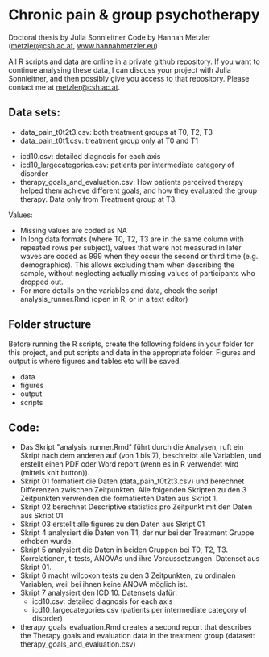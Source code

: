 # Chronic pain & group psychotherapy

Doctoral thesis by Julia Sonnleitner
Code by Hannah Metzler (metzler@csh.ac.at, www.hannahmetzler.eu)

All R scripts and data are online in a private github repository. If you want to continue analysing these data, I can discuss your project with Julia Sonnleitner, and then possibly give you access to that repository. Please contact me at metzler@csh.ac.at. 

## Data sets: 

* data_pain_t0t2t3.csv: both treatment groups at T0, T2, T3
* data_pain_t0t1.csv: treatment group only at T0 and T1
- icd10.csv: detailed diagnosis for each axis
- icd10_largecategories.csv: patients per intermediate category of disorder
- therapy_goals_and_evaluation.csv: How patients perceived therapy helped them achieve different goals, and how they evaluated the group therapy. Data only from Treatment group at T3.

Values: 
* Missing values are coded as NA
* In long data formats (where T0, T2, T3 are in the same column with repeated rows per subject), values that were not measured in later waves are coded as 999 when they occur the second or third time (e.g. demographics). This allows excluding them when describing the sample, without neglecting actually missing values of participants who dropped out. 
* For more details on the variables and data, check the script analysis_runner.Rmd (open in R, or in a text editor)


## Folder structure

Before running the R scripts, create the following folders in your folder for this project, and put scripts and data in the appropriate folder. Figures and output is where figures and tables etc will be saved. 

* data
* figures
* output
* scripts

## Code: 
* Das Skript "analysis_runner.Rmd" führt durch die Analysen, ruft ein Skript nach dem anderen auf (von 1 bis 7), beschreibt alle Variablen, und erstellt einen PDF oder Word report (wenn es in R verwendet wird (mittels knit button)). 
* Skript 01 formatiert die Daten (data_pain_t0t2t3.csv) und berechnet Differenzen zwischen Zeitpunkten. Alle folgenden Skripten zu den 3 Zeitpunkten verwenden die formatierten Daten aus Skript 1. 
* Skript 02 berechnet Descriptive statistics pro Zeitpunkt mit den Daten aus Skript 01
* Skript 03 erstellt alle figures zu den Daten aus Skript 01
* Skript 4 analysiert die Daten von T1, der nur bei der Treatment Gruppe erhoben wurde. 
* Skript 5 analysiert die Daten in beiden Gruppen bei T0, T2, T3. Korrelationen, t-tests, ANOVAs und ihre Voraussetzungen. Datenset aus Skript 01. 
* Skript 6 macht wilcoxon tests zu den 3 Zeitpunkten, zu ordinalen Variablen, weil bei ihnen keine ANOVA möglich ist.
* Skript 7 analysiert den ICD 10. Datensets dafür: 
  - icd10.csv: detailed diagnosis for each axis
  - icd10_largecategories.csv (patients per intermediate category of disorder)
* therapy_goals_evaluation.Rmd creates a second report that describes the Therapy goals and evaluation data in the treatment group (dataset: therapy_goals_and_evaluation.csv)
